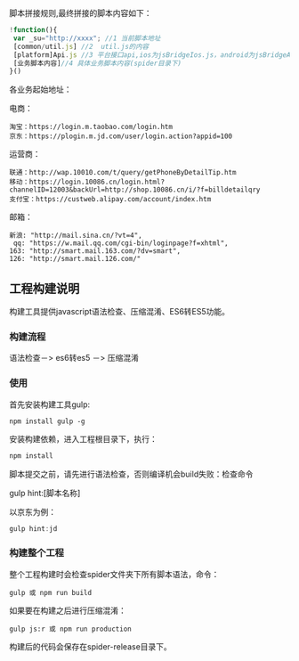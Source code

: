 

脚本拼接规则,最终拼接的脚本内容如下：

```javascript
!function(){
 var _su="http://xxxx"; //1 当前脚本地址
 [common/util.js] //2  util.js的内容
 [platform]Api.js //3 平台接口api,ios为jsBridgeIos.js，android为jsBridgeAndroid.js
 [业务脚本内容]//4 具体业务脚本内容(spider目录下)
}()
```

各业务起始地址：

电商：

```
淘宝：https://login.m.taobao.com/login.htm
京东：https://plogin.m.jd.com/user/login.action?appid=100
```

运营商：

```
联通：http://wap.10010.com/t/query/getPhoneByDetailTip.htm
移动：https://login.10086.cn/login.html?channelID=12003&backUrl=http://shop.10086.cn/i/?f=billdetailqry
支付宝：https://custweb.alipay.com/account/index.htm

```

邮箱：

```
新浪: "http://mail.sina.cn/?vt=4",
 qq: "https://w.mail.qq.com/cgi-bin/loginpage?f=xhtml",
163: "http://smart.mail.163.com/?dv=smart",
126: "http://smart.mail.126.com/"
```



## 工程构建说明

构建工具提供javascript语法检查、压缩混淆、ES6转ES5功能。

### 构建流程

语法检查－> es6转es5 －> 压缩混淆

### 使用

首先安装构建工具gulp:

```
npm install gulp -g
```

安装构建依赖，进入工程根目录下，执行：

```javascript
npm install
```

脚本提交之前，请先进行语法检查，否则编译机会build失败：检查命令

gulp hint:[脚本名称]

以京东为例：

```javascript
gulp hint:jd
```

### 构建整个工程

整个工程构建时会检查spider文件夹下所有脚本语法，命令：

```
gulp 或 npm run build
```

如果要在构建之后进行压缩混淆：

```
gulp js:r 或 npm run production
```

构建后的代码会保存在spider-release目录下。